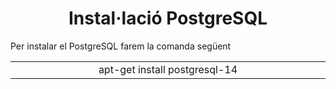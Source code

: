 <h1 align="center">Instal·lació PostgreSQL</h1>

<p>Per instalar el PostgreSQL farem la comanda següent<p>
<table style="width: 100%; text-align: center;">
  <tr>
    <td style="width: 33%"; align="center";>apt-get install postgresql-14</td>
  </tr>
</table>


